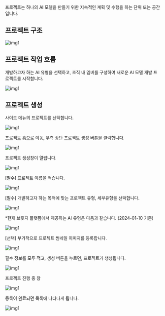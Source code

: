 프로젝트는 하나의 AI 모델을 만들기 위한 지속적인 계획 및 수행을 하는 단위 또는 공간입니다.

  

프로젝트 구조
-------


  

  

![img1](https://raw.githubusercontent.com/vazilcompany/vridge-docs/main/guide/img/project/project_01.png)  


  

  

  

프로젝트 작업 흐름
----------


개발하고자 하는 AI 유형을 선택하고, 조직 내 멤버를 구성하여 새로운 AI 모델 개발 프로젝트를 시작합니다.

  

![img1](https://raw.githubusercontent.com/vazilcompany/vridge-docs/main/guide/img/project/project_02.png)  


  

  

프로젝트 생성
-------


사이드 메뉴의 프로젝트를 선택합니다.

![img1](https://raw.githubusercontent.com/vazilcompany/vridge-docs/main/guide/img/project/project_index/move_to_project_home_button.png)  



프로젝트 홈으로 이동, 우측 상단 프로젝트 생성 버튼을 클릭합니다.

![img1](https://raw.githubusercontent.com/vazilcompany/vridge-docs/main/guide/img/project/project_index/create_project_1.png)  



프로젝트 생성창이 열립니다. 

![img1](https://raw.githubusercontent.com/vazilcompany/vridge-docs/main/guide/img/project/project_index/create_project_2.png)  



\[필수\] 프로젝트 이름을 적습니다. 

![img1](https://raw.githubusercontent.com/vazilcompany/vridge-docs/main/guide/img/project/project_index/create_project_3.png)  



\[필수\] 개발하고자 하는 목적에 맞는 프로젝트 유형, 세부유형을 선택합니다.

![img1](https://raw.githubusercontent.com/vazilcompany/vridge-docs/main/guide/img/project/project_index/create_project_4.png)  




\*현재 브릿지 플랫폼에서 제공하는 AI 유형은 다음과 같습니다. (2024-01-10 기준)

![img1](https://raw.githubusercontent.com/vazilcompany/vridge-docs/main/guide/img/project/project_06.png)  

  
  

\[선택\] 부가적으로 프로젝트 썸네일 이미지를 등록합니다.

![img1](https://raw.githubusercontent.com/vazilcompany/vridge-docs/main/guide/img/project/project_index/create_project_5.png)  



필수 정보를 모두 적고, 생성 버튼을 누르면, 프로젝트가 생성됩니다. 

![img1](https://raw.githubusercontent.com/vazilcompany/vridge-docs/main/guide/img/project/project_index/create_project_6.png)  

  
프로젝트 진행 중 창

![img1](https://raw.githubusercontent.com/vazilcompany/vridge-docs/main/guide/img/project/project_index/create_project_10.png)  



등록이 완료되면 목록에 나타나게 됩니다.

![img1](https://raw.githubusercontent.com/vazilcompany/vridge-docs/main/guide/img/project/project_index/create_project_9.png)  
